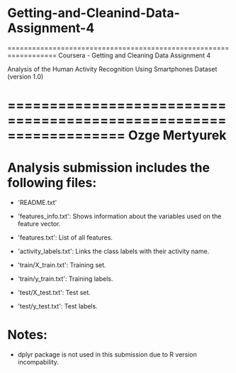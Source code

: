 # Getting-and-Cleanind-Data-Assignment-4

==================================================================
Coursera - Getting and Cleaning Data Assignment 4

Analysis of the Human Activity Recognition Using Smartphones Dataset (version 1.0)

==================================================================
Ozge Mertyurek
==================================================================


Analysis submission includes the following files:
=========================================

- 'README.txt'

- 'features_info.txt': Shows information about the variables used on the feature vector.

- 'features.txt': List of all features.

- 'activity_labels.txt': Links the class labels with their activity name.

- 'train/X_train.txt': Training set.

- 'train/y_train.txt': Training labels.

- 'test/X_test.txt': Test set.

- 'test/y_test.txt': Test labels.


Notes: 
======
- dplyr package is not used in this submission due to R version incompability.


